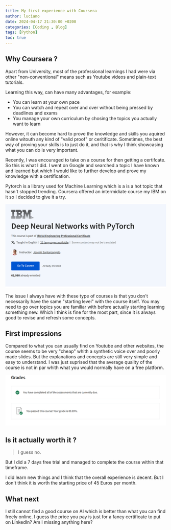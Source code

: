 ```yaml
---
title: My first experience with Coursera
author: luciano
date: 2024-04-17 21:30:00 +0200
categories: [Coding , Blog]
tags: [Python]
toc: true
---
```


## Why Coursera ? 

Apart from University, most of the professional learnings I had were via other "non-conventional" means such as Youtube videos and plain-text tutorials.

Learning this way, can have many advantages, for example:

- You can learn at your own pace
- You can watch and repeat over and over without being pressed by deadlines and exams 
- You manage your own curriculum by chosing the topics you actually want to learn


However, it can become hard to prove the knowledge and skills you aquired online witouth any kind of "valid proof" or ceritificate. Sometimes, the best way of proving your skills is to just do it, and that is why I think showcasing what you can do is very important.

Recently, I was encouraged to take on a course for then getting a certifcate. So this is what I did. I went on Google and searched a topic I have known and learned but which I would like to further develop and prove my knowledge with a certification. 

Pytorch is a library used for Machine Learning which is a is a hot topic that hasn't stopped trending. Coursera offered an intermidiate course my IBM on it so I decided to give it a try.

![](../../assets/img/coursera/Screenshot%20from%202024-04-07%2018-11-26.png)


The issue I always have with these type of courses is that you don't necessarily have the same "starting level" with the course itself. You may need to go over topics you are familiar with before actually starting learning something new. Which I think is fine for the most part, since it is always good to revise and refresh some concepts.

## First impressions 

Compared to what you can usually find on Youtube and other websites, the course seems to be very "cheap" whith a synthetic voice over and poorly made slides. But the explanations and concepts are still very simple and easy to understand. I was just suprised that the average quality of the course is not in par whith what you would normally have on a free platform. 

![](../../assets/img/coursera/Screenshot%20from%202024-04-07%2018-11-47.png)


## Is it actually worth it ?

> I guess no.

But I did a 7 days free trial and managed to complete the course within that timeframe.

I did learn new things and I think that the overall experience is decent. But I don't think it is worth the starting price of 45 Euros per month.


## What next

I still cannot find a good course on AI which is better than what you can find freely online. I guess the price you pay is just for a fancy certificate to put on LinkedIn?  Am I missing anything here? 